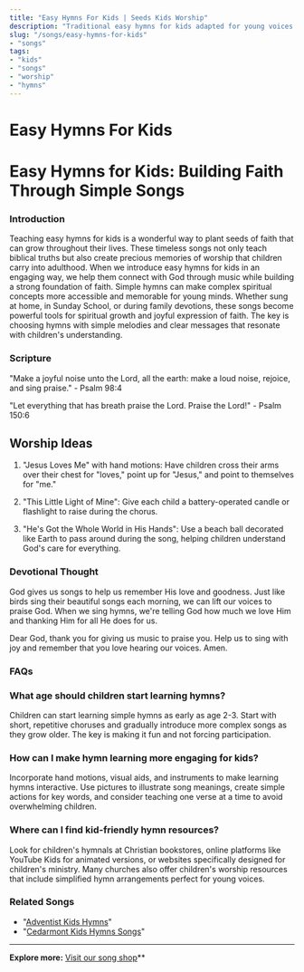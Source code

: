 ```yaml
---
title: "Easy Hymns For Kids | Seeds Kids Worship"
description: "Traditional easy hymns for kids adapted for young voices. Classic Christian music introducing children to timeless worship."
slug: "/songs/easy-hymns-for-kids"
- "songs"
tags:
- "kids"
- "songs"
- "worship"
- "hymns"
---
```


# Easy Hymns For Kids

# Easy Hymns for Kids: Building Faith Through Simple Songs

### Introduction
Teaching easy hymns for kids is a wonderful way to plant seeds of faith that can grow throughout their lives. These timeless songs not only teach biblical truths but also create precious memories of worship that children carry into adulthood. When we introduce easy hymns for kids in an engaging way, we help them connect with God through music while building a strong foundation of faith. Simple hymns can make complex spiritual concepts more accessible and memorable for young minds. Whether sung at home, in Sunday School, or during family devotions, these songs become powerful tools for spiritual growth and joyful expression of faith. The key is choosing hymns with simple melodies and clear messages that resonate with children's understanding.

### Scripture
"Make a joyful noise unto the Lord, all the earth: make a loud noise, rejoice, and sing praise." - Psalm 98:4

"Let everything that has breath praise the Lord. Praise the Lord!" - Psalm 150:6

## Worship Ideas
1. "Jesus Loves Me" with hand motions: Have children cross their arms over their chest for "loves," point up for "Jesus," and point to themselves for "me."

2. "This Little Light of Mine": Give each child a battery-operated candle or flashlight to raise during the chorus.

3. "He's Got the Whole World in His Hands": Use a beach ball decorated like Earth to pass around during the song, helping children understand God's care for everything.

### Devotional Thought
God gives us songs to help us remember His love and goodness. Just like birds sing their beautiful songs each morning, we can lift our voices to praise God. When we sing hymns, we're telling God how much we love Him and thanking Him for all He does for us.

Dear God, thank you for giving us music to praise you. Help us to sing with joy and remember that you love hearing our voices. Amen.

### FAQs

### What age should children start learning hymns?
Children can start learning simple hymns as early as age 2-3. Start with short, repetitive choruses and gradually introduce more complex songs as they grow older. The key is making it fun and not forcing participation.

### How can I make hymn learning more engaging for kids?
Incorporate hand motions, visual aids, and instruments to make learning hymns interactive. Use pictures to illustrate song meanings, create simple actions for key words, and consider teaching one verse at a time to avoid overwhelming children.

### Where can I find kid-friendly hymn resources?
Look for children's hymnals at Christian bookstores, online platforms like YouTube Kids for animated versions, or websites specifically designed for children's ministry. Many churches also offer children's worship resources that include simplified hymn arrangements perfect for young voices.

### Related Songs

- "[Adventist Kids Hymns](/songs/adventist-kids-hymns/)"
- "[Cedarmont Kids Hymns Songs](/songs/cedarmont-kids-hymns-songs/)"

---

**Explore more:** [Visit our song shop](https://seedskidsworship.com/shop)**

<!-- Schema Markup -->
<script type="application/ld+json">
{
  "@context": "https://schema.org",
  "@type": "MusicRecording",
  "name": "Easy Hymns For Kids",
  "byArtist": {
    "@type": "MusicGroup",
    "name": "Seeds Kids Worship"
  },
  "isFamilyFriendly": true,
  "url": "https://seedskidsworship.com/songs/easy-hymns-for-kids/"
}
</script>